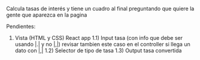 Calcula tasas de interés y tiene un cuadro al final preguntando que quiere la gente que aparezca en la pagina

Pendientes:

1. Vista (HTML y CSS) React app
   1.1) Input tasa (con info que debe ser usando |.| y no |,|) revisar tambien este caso en el controller si llega un dato con |,|
   1.2) Selector de tipo de tasa
   1.3) Output tasa convertida
